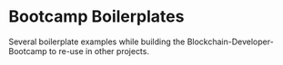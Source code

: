 # Bootcamp Boilerplates 
Several boilerplate examples while building the Blockchain-Developer-Bootcamp to re-use in other projects.
